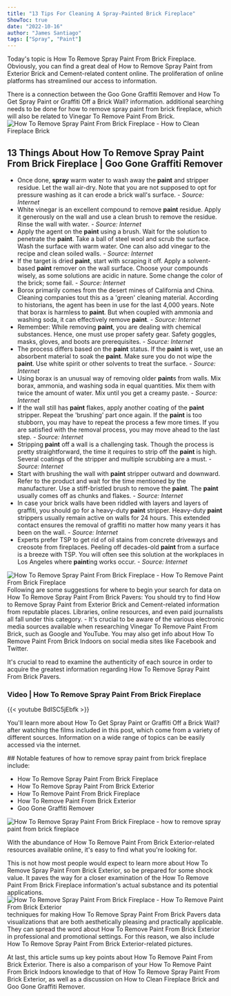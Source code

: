 ```yaml
---
title: "13 Tips For Cleaning A Spray-Painted Brick Fireplace"
ShowToc: true 
date: "2022-10-16"
author: "James Santiago" 
tags: ["Spray", "Paint"]
---
```


	
Today's topic is How To Remove Spray Paint From Brick Fireplace. Obviously, you can find a great deal of How to Remove Spray Paint from Exterior Brick and Cement-related content online. The proliferation of online platforms has streamlined our access to information.

There is a connection between the Goo Gone Graffiti Remover and How To Get Spray Paint or Graffiti Off a Brick Wall? information. additional searching needs to be done for how to remove spray paint from brick fireplace, which will also be related to Vinegar To Remove Paint From Brick.
<img loading="lazy" src="https://diy.sndimg.com/content/dam/images/diy/fullset/2012/5/14/0/Original-Brick-Fireplace_Painting-Inside-Box_s4x3.jpg.rend.hgtvcom.1280.960.suffix/1420799915281.jpeg" onerror="this.onerror=null;this.src='https://blogger.googleusercontent.com/img/a/AVvXsEhe7F7TRXHtjiKvHb5vS7DmnxvpHiDyoYyYvm1nHB3Qp2_w3BnM6A2eq4v7FYxCC9bfZt3a9vIMtAYEKUiaDQbHMg-ViyGmRIj39MLp0bGFfgfYw1Dc9q_H-T0wiTm3l0Uq42dETrN9eC8aGJ9_IORZsxST1AcLR7np1koOfcc7tnHa4S8Mwz_xD9d0=s16000';" alt="How To Remove Spray Paint From Brick Fireplace - How to Clean Fireplace Brick" >

## 13 Things About How To Remove Spray Paint From Brick Fireplace | Goo Gone Graffiti Remover
-   Once done, **spray** warm water to wash away the **paint** and stripper residue. Let the wall air-dry. Note that you are not supposed to opt for pressure washing as it can erode a brick wall's surface. - <cite>Source: Internet</cite>
-   White vinegar is an excellent compound to remove **paint** residue. Apply it generously on the wall and use a clean brush to remove the residue. Rinse the wall with water. - <cite>Source: Internet</cite>
-   Apply the agent on the **paint** using a brush. Wait for the solution to penetrate the **paint**. Take a ball of steel wool and scrub the surface. Wash the surface with warm water. One can also add vinegar to the recipe and clean soiled walls. - <cite>Source: Internet</cite>
-   If the target is dried **paint**, start with scraping it off. Apply a solvent-based **paint** remover on the wall surface. Choose your compounds wisely, as some solutions are acidic in nature. Some change the color of the brick; some fail. - <cite>Source: Internet</cite>
-   Borox primarily comes from the desert mines of California and China. Cleaning companies tout this as a 'green' cleaning material. According to historians, the agent has been in use for the last 4,000 years. Note that borax is harmless to **paint**. But when coupled with ammonia and washing soda, it can effectively remove **paint**. - <cite>Source: Internet</cite>
-   Remember: While removing **paint**, you are dealing with chemical substances. Hence, one must use proper safety gear. Safety goggles, masks, gloves, and boots are prerequisites. - <cite>Source: Internet</cite>
-   The process differs based on the **paint** status. If the **paint** is wet, use an absorbent material to soak the **paint**. Make sure you do not wipe the **paint**. Use white spirit or other solvents to treat the surface. - <cite>Source: Internet</cite>
-   Using borax is an unusual way of removing older **paint**s from walls. Mix borax, ammonia, and washing soda in equal quantities. Mix them with twice the amount of water. Mix until you get a creamy paste. - <cite>Source: Internet</cite>
-   If the wall still has **paint** flakes, apply another coating of the **paint** stripper. Repeat the 'brushing' part once again. If the **paint** is too stubborn, you may have to repeat the process a few more times. If you are satisfied with the removal process, you may move ahead to the last step. - <cite>Source: Internet</cite>
-   Stripping **paint** off a wall is a challenging task. Though the process is pretty straightforward, the time it requires to strip off the **paint** is high. Several coatings of the stripper and multiple scrubbing are a must. - <cite>Source: Internet</cite>
-   Start with brushing the wall with **paint** stripper outward and downward. Refer to the product and wait for the time mentioned by the manufacturer. Use a stiff-bristled brush to remove the **paint**. The **paint** usually comes off as chunks and flakes. - <cite>Source: Internet</cite>
-   In case your brick walls have been riddled with layers and layers of graffiti, you should go for a heavy-duty **paint** stripper. Heavy-duty **paint** strippers usually remain active on walls for 24 hours. This extended contact ensures the removal of graffiti no matter how many years it has been on the wall. - <cite>Source: Internet</cite>
-   Experts prefer TSP to get rid of oil stains from concrete driveways and creosote from fireplaces. Peeling off decades-old **paint** from a surface is a breeze with TSP. You will often see this solution at the workplaces in Los Angeles where **paint**ing works occur. - <cite>Source: Internet</cite>


<img loading="lazy" src="http://images.younghouselove.com/2011/06/mirror-after-side.jpg" onerror="this.onerror=null;this.src='https://blogger.googleusercontent.com/img/a/AVvXsEhe7F7TRXHtjiKvHb5vS7DmnxvpHiDyoYyYvm1nHB3Qp2_w3BnM6A2eq4v7FYxCC9bfZt3a9vIMtAYEKUiaDQbHMg-ViyGmRIj39MLp0bGFfgfYw1Dc9q_H-T0wiTm3l0Uq42dETrN9eC8aGJ9_IORZsxST1AcLR7np1koOfcc7tnHa4S8Mwz_xD9d0=s16000';" alt="How To Remove Spray Paint From Brick Fireplace - How To Remove Paint From Brick Fireplace" >
Following are some suggestions for where to begin your search for data on How To Remove Spray Paint From Brick Pavers:
You should try to find How to Remove Spray Paint from Exterior Brick and Cement-related information from reputable places. Libraries, online resources, and even paid journalists all fall under this category.
- It's crucial to be aware of the various electronic media sources available when researching Vinegar To Remove Paint From Brick, such as Google and YouTube. You may also get info about How To Remove Paint From Brick Indoors on social media sites like Facebook and Twitter.

It's crucial to read to examine the authenticity of each source in order to acquire the greatest information regarding How To Remove Spray Paint From Brick Pavers.

### Video | How To Remove Spray Paint From Brick Fireplace
{{< youtube BdISC5jEbfk >}} 

You'll learn more about How To Get Spray Paint or Graffiti Off a Brick Wall? after watching the films included in this post, which come from a variety of different sources. Information on a wide range of topics can be easily accessed via the internet.
<script async="async" data-cfasync="false" src="//normallydemandedalter.com/fe63df3c5408708b15d8dc3d9b206b31/invoke.js"></script>
<div id="container-fe63df3c5408708b15d8dc3d9b206b31"></div>
## Notable features of how to remove spray paint from brick fireplace include:

- How To Remove Spray Paint From Brick Fireplace
- How To Remove Spray Paint From Brick Exterior
- How To Remove Paint From Brick Fireplace
- How To Remove Paint From Brick Exterior
- Goo Gone Graffiti Remover

 <img loading="lazy" src="http://diy.sndimg.com/content/dam/images/diy/fullset/2012/5/14/0/CI-Susan-Teare_Brick-Fireplace_s3x4.jpg.rend.hgtvcom.616.924.suffix/1420785625828.jpeg" onerror="this.onerror=null;this.src='https://blogger.googleusercontent.com/img/a/AVvXsEhe7F7TRXHtjiKvHb5vS7DmnxvpHiDyoYyYvm1nHB3Qp2_w3BnM6A2eq4v7FYxCC9bfZt3a9vIMtAYEKUiaDQbHMg-ViyGmRIj39MLp0bGFfgfYw1Dc9q_H-T0wiTm3l0Uq42dETrN9eC8aGJ9_IORZsxST1AcLR7np1koOfcc7tnHa4S8Mwz_xD9d0=s16000';" alt="How To Remove Spray Paint From Brick Fireplace - how to remove spray paint from brick fireplace" >

With the abundance of How To Remove Paint From Brick Exterior-related resources available online, it's easy to find what you're looking for.

This is not how most people would expect to learn more about How To Remove Spray Paint From Brick Exterior, so be prepared for some shock value. It paves the way for a closer examination of the How To Remove Paint From Brick Fireplace information's actual substance and its potential applications.
<img loading="lazy" src="http://3.bp.blogspot.com/-YA18c3NRuX8/UdqvdlzSDfI/AAAAAAAAAMo/SKrsQ3eWdN8/w1200-h630-p-k-no-nu/Painting+a+red+brick+fireplace.jpg" onerror="this.onerror=null;this.src='https://blogger.googleusercontent.com/img/a/AVvXsEhe7F7TRXHtjiKvHb5vS7DmnxvpHiDyoYyYvm1nHB3Qp2_w3BnM6A2eq4v7FYxCC9bfZt3a9vIMtAYEKUiaDQbHMg-ViyGmRIj39MLp0bGFfgfYw1Dc9q_H-T0wiTm3l0Uq42dETrN9eC8aGJ9_IORZsxST1AcLR7np1koOfcc7tnHa4S8Mwz_xD9d0=s16000';" alt="How To Remove Spray Paint From Brick Fireplace - How To Remove Paint From Brick Exterior" >
techniques for making How To Remove Spray Paint From Brick Pavers data visualizations that are both aesthetically pleasing and practically applicable. They can spread the word about How To Remove Paint From Brick Exterior in professional and promotional settings. For this reason, we also include How To Remove Spray Paint From Brick Exterior-related pictures.

At last, this article sums up key points about How To Remove Paint From Brick Exterior. There is also a comparison of your How To Remove Paint From Brick Indoors knowledge to that of How To Remove Spray Paint From Brick Exterior, as well as a discussion on How to Clean Fireplace Brick and Goo Gone Graffiti Remover.
	
	

